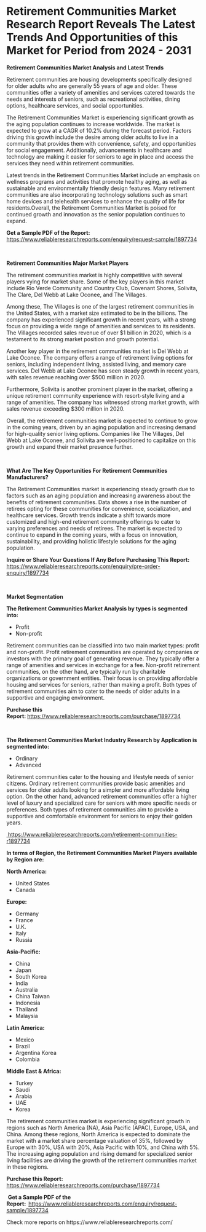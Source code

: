 <p><h1>Retirement Communities Market Research Report Reveals The Latest Trends And Opportunities of this Market for Period from 2024 - 2031</h1></p><p><strong>Retirement Communities Market Analysis and Latest Trends</strong></p>
<p><p>Retirement communities are housing developments specifically designed for older adults who are generally 55 years of age and older. These communities offer a variety of amenities and services catered towards the needs and interests of seniors, such as recreational activities, dining options, healthcare services, and social opportunities. </p><p>The Retirement Communities Market is experiencing significant growth as the aging population continues to increase worldwide. The market is expected to grow at a CAGR of 10.2% during the forecast period. Factors driving this growth include the desire among older adults to live in a community that provides them with convenience, safety, and opportunities for social engagement. Additionally, advancements in healthcare and technology are making it easier for seniors to age in place and access the services they need within retirement communities.</p><p>Latest trends in the Retirement Communities Market include an emphasis on wellness programs and activities that promote healthy aging, as well as sustainable and environmentally friendly design features. Many retirement communities are also incorporating technology solutions such as smart home devices and telehealth services to enhance the quality of life for residents.Overall, the Retirement Communities Market is poised for continued growth and innovation as the senior population continues to expand.</p></p>
<p><strong>Get a Sample PDF of the Report:&nbsp;</strong> <a href="https://www.reliableresearchreports.com/enquiry/request-sample/1897734">https://www.reliableresearchreports.com/enquiry/request-sample/1897734</a></p>
<p>&nbsp;</p>
<p><strong>Retirement Communities Major Market Players</strong></p>
<p><p>The retirement communities market is highly competitive with several players vying for market share. Some of the key players in this market include Rio Verde Community and Country Club, Covenant Shores, Solivita, The Clare, Del Webb at Lake Oconee, and The Villages.</p><p>Among these, The Villages is one of the largest retirement communities in the United States, with a market size estimated to be in the billions. The company has experienced significant growth in recent years, with a strong focus on providing a wide range of amenities and services to its residents. The Villages recorded sales revenue of over $1 billion in 2020, which is a testament to its strong market position and growth potential.</p><p>Another key player in the retirement communities market is Del Webb at Lake Oconee. The company offers a range of retirement living options for seniors, including independent living, assisted living, and memory care services. Del Webb at Lake Oconee has seen steady growth in recent years, with sales revenue reaching over $500 million in 2020.</p><p>Furthermore, Solivita is another prominent player in the market, offering a unique retirement community experience with resort-style living and a range of amenities. The company has witnessed strong market growth, with sales revenue exceeding $300 million in 2020.</p><p>Overall, the retirement communities market is expected to continue to grow in the coming years, driven by an aging population and increasing demand for high-quality senior living options. Companies like The Villages, Del Webb at Lake Oconee, and Solivita are well-positioned to capitalize on this growth and expand their market presence further.</p></p>
<p>&nbsp;</p>
<p><strong>What Are The Key Opportunities For Retirement Communities Manufacturers?</strong></p>
<p><p>The Retirement Communities market is experiencing steady growth due to factors such as an aging population and increasing awareness about the benefits of retirement communities. Data shows a rise in the number of retirees opting for these communities for convenience, socialization, and healthcare services. Growth trends indicate a shift towards more customized and high-end retirement community offerings to cater to varying preferences and needs of retirees. The market is expected to continue to expand in the coming years, with a focus on innovation, sustainability, and providing holistic lifestyle solutions for the aging population.</p></p>
<p><strong>Inquire or Share Your Questions If Any Before Purchasing This Report:</strong> <a href="https://www.reliableresearchreports.com/enquiry/pre-order-enquiry/1897734">https://www.reliableresearchreports.com/enquiry/pre-order-enquiry/1897734</a></p>
<p>&nbsp;</p>
<p><strong>Market Segmentation</strong></p>
<p><strong>The Retirement Communities Market Analysis by types is segmented into:</strong></p>
<p><ul><li>Profit</li><li>Non-profit</li></ul></p>
<p><p>Retirement communities can be classified into two main market types: profit and non-profit. Profit retirement communities are operated by companies or investors with the primary goal of generating revenue. They typically offer a range of amenities and services in exchange for a fee. Non-profit retirement communities, on the other hand, are typically run by charitable organizations or government entities. Their focus is on providing affordable housing and services for seniors, rather than making a profit. Both types of retirement communities aim to cater to the needs of older adults in a supportive and engaging environment.</p></p>
<p><strong>Purchase this Report:&nbsp;</strong><a href="https://www.reliableresearchreports.com/purchase/1897734">https://www.reliableresearchreports.com/purchase/1897734</a></p>
<p>&nbsp;</p>
<p><strong>The Retirement Communities Market Industry Research by Application is segmented into:</strong></p>
<p><ul><li>Ordinary</li><li>Advanced</li></ul></p>
<p><p>Retirement communities cater to the housing and lifestyle needs of senior citizens. Ordinary retirement communities provide basic amenities and services for older adults looking for a simpler and more affordable living option. On the other hand, advanced retirement communities offer a higher level of luxury and specialized care for seniors with more specific needs or preferences. Both types of retirement communities aim to provide a supportive and comfortable environment for seniors to enjoy their golden years.</p></p>
<p><a href="https://www.reliableresearchreports.com/retirement-communities-r1897734">&nbsp;https://www.reliableresearchreports.com/retirement-communities-r1897734</a></p>
<p><strong>In terms of Region, the Retirement Communities Market Players available by Region are:</strong></p>
<p>
    <p> <strong> North America: </strong>
        <ul>
            <li>United States</li>
            <li>Canada</li>
        </ul>
        </p> 
    <p> <strong> Europe: </strong>
        <ul>
            <li>Germany</li>
            <li>France</li>
            <li>U.K.</li>
            <li>Italy</li>
            <li>Russia</li>
        </ul>
        </p> 
    <p> <strong> Asia-Pacific: </strong>
        <ul>
            <li>China</li>
            <li>Japan</li>
            <li>South Korea</li>
            <li>India</li>
            <li>Australia</li>
            <li>China Taiwan</li>
            <li>Indonesia</li>
            <li>Thailand</li>
            <li>Malaysia</li>
        </ul>
        </p> 
    <p> <strong> Latin America: </strong>
        <ul>
            <li>Mexico</li>
            <li>Brazil</li>
            <li>Argentina Korea</li>
            <li>Colombia</li>
        </ul>
        </p> 
    <p> <strong> Middle East & Africa: </strong>
        <ul>
            <li>Turkey</li>
            <li>Saudi</li>
            <li>Arabia</li>
            <li>UAE</li>
            <li>Korea</li>
        </ul>
    </p>
    </p>
<p><p>The retirement communities market is experiencing significant growth in regions such as North America (NA), Asia Pacific (APAC), Europe, USA, and China. Among these regions, North America is expected to dominate the market with a market share percentage valuation of 35%, followed by Europe with 30%, USA with 20%, Asia Pacific with 10%, and China with 5%. The increasing aging population and rising demand for specialized senior living facilities are driving the growth of the retirement communities market in these regions.</p></p>
<p><strong>Purchase this Report: </strong><a href="https://www.reliableresearchreports.com/purchase/1897734">https://www.reliableresearchreports.com/purchase/1897734</a></p>
<p>&nbsp;<strong>Get a Sample PDF of the Report:&nbsp;&nbsp;</strong><a href="https://www.reliableresearchreports.com/enquiry/request-sample/1897734">https://www.reliableresearchreports.com/enquiry/request-sample/1897734</a></p>
<p><strong></strong></p>
<p>Check more reports on https://www.reliableresearchreports.com/</p>